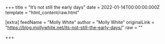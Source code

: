 
+++
title = "It’s not still the early days"
date = 2022-01-14T00:00:00.000Z
template = "html_content/raw.html"

[extra]
feedName = "Molly White"
author = "Molly White"
originalLink = "https://blog.mollywhite.net/its-not-still-the-early-days/"
raw = ""

+++


